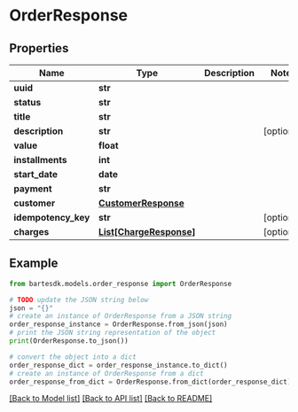# OrderResponse


## Properties

Name | Type | Description | Notes
------------ | ------------- | ------------- | -------------
**uuid** | **str** |  | 
**status** | **str** |  | 
**title** | **str** |  | 
**description** | **str** |  | [optional] 
**value** | **float** |  | 
**installments** | **int** |  | 
**start_date** | **date** |  | 
**payment** | **str** |  | 
**customer** | [**CustomerResponse**](CustomerResponse.md) |  | 
**idempotency_key** | **str** |  | [optional] 
**charges** | [**List[ChargeResponse]**](ChargeResponse.md) |  | [optional] 

## Example

```python
from bartesdk.models.order_response import OrderResponse

# TODO update the JSON string below
json = "{}"
# create an instance of OrderResponse from a JSON string
order_response_instance = OrderResponse.from_json(json)
# print the JSON string representation of the object
print(OrderResponse.to_json())

# convert the object into a dict
order_response_dict = order_response_instance.to_dict()
# create an instance of OrderResponse from a dict
order_response_from_dict = OrderResponse.from_dict(order_response_dict)
```
[[Back to Model list]](../README.md#documentation-for-models) [[Back to API list]](../README.md#documentation-for-api-endpoints) [[Back to README]](../README.md)



